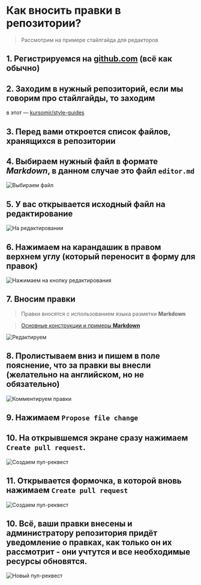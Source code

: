 # Как вносить правки в репозитории?

> Рассмотрим на примере стайлгайда для редакторов

## 1. Регистрируемся на [github.com](https://github.com) (всё как обычно)
## 2. Заходим в нужный репозиторий, если мы говорим про стайлгайды, то заходим
в этот — [kursomir/style-guides](https://github.com/kursomir/style-guides)
## 3. Перед вами откроется список файлов, хранящихся в репозитории
## 4. Выбираем нужный файл в формате *Markdown*, в данном случае это файл `editor.md`
![Выбираем файл](https://raw.githubusercontent.com/kursomir/style-guides/master/img/github/open-file.png)
## 5. У вас открывается исходный файл на редактирование
![На редактировании](https://raw.githubusercontent.com/kursomir/style-guides/master/img/github/open-edit.png)
## 6. Нажимаем на карандашик в правом верхнем углу (который переносит в форму для правок)
![Нажимаем на кнопку редактирования](https://raw.githubusercontent.com/kursomir/style-guides/master/img/github/start-edit.png)
## 7. Вносим правки
> Правки вносятся с использованием языка разметки **Markdown**

> [Основные конструкции и примеры **Markdown**](https://help.github.com/articles/basic-writing-and-formatting-syntax/)

![Редактируем](https://raw.githubusercontent.com/kursomir/style-guides/master/img/github/edit.png)
## 8. Пролистываем вниз и пишем в поле пояснение, что за правки вы внесли (желательно на английском, но не обязательно)
![Комментируем правки](https://raw.githubusercontent.com/kursomir/style-guides/master/img/github/add-commit-message.png)
## 9. Нажимаем `Propose file change`
## 10. На открывшемся экране сразу нажимаем `Create pull request`.
![Создаем пул-реквест](https://raw.githubusercontent.com/kursomir/style-guides/master/img/github/create-pull.png)
## 11. Открывается формочка, в которой вновь нажимаем `Create pull request`
![Создаем пул-реквест](https://raw.githubusercontent.com/kursomir/style-guides/master/img/github/describe-pull.png)
## 10. Всё, ваши правки внесены и администратору репозитория придёт уведомление о правках, как только он их рассмотрит - они учтутся и все необходимые ресурсы обновятся.
![Новый пул-реквест](https://raw.githubusercontent.com/kursomir/style-guides/master/img/github/new-pull.png)
